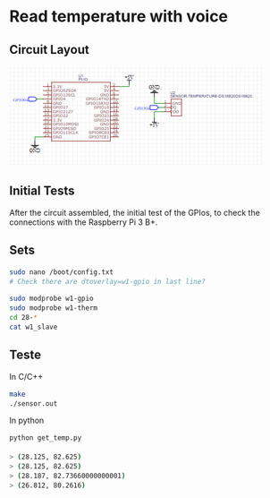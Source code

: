 # Read temperature with voice

## Circuit Layout
![rgb](../images/RPiDs18b20.png)

## Initial Tests

After the circuit assembled, the initial test of the GPIos, to check the connections with the Raspberry Pi 3 B+.

## Sets
```sh
sudo nano /boot/config.txt
# Check there are dtoverlay=w1-gpio in last line? 
```

```sh
sudo modprobe w1-gpio
sudo modprobe w1-therm
cd 28-*
cat w1_slave
```

## Teste

In C/C++
```sh
make
./sensor.out
```

In python
```sh
python get_temp.py

> (28.125, 82.625)
> (28.125, 82.625)
> (28.187, 82.73660000000001)
> (26.812, 80.2616)
```